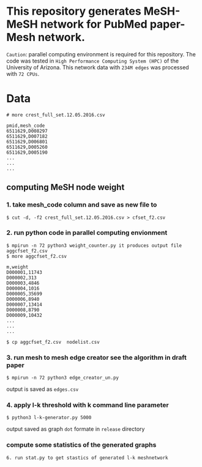 # This repository generates MeSH-MeSH network for PubMed paper-Mesh network.

`Caution`: parallel computing environment is required for this repository. The code was tested in `High Performance Computing System (HPC)` of the University of Arizona. This network data with `234M edges` was processed with `72 CPUs`.

# Data
```
# more crest_full_set.12.05.2016.csv

pmid,mesh_code
6511629,D008297
6511629,D007182
6511629,D006801
6511629,D005260
6511629,D005190
...
...
...
```

## computing MeSH node weight
### 1. take mesh_code column and save as new file to
```console
$ cut -d, -f2 crest_full_set.12.05.2016.csv > cfset_f2.csv
```

### 2. run python code in parallel computing envionment
```console
$ mpirun -n 72 python3 weight_counter.py it produces output file aggcfset_f2.csv
$ more aggcfset_f2.csv

m,weight
D000001,11743
D000002,313
D000003,4846
D000004,1016
D000005,35699
D000006,8940
D000007,13414
D000008,8790
D000009,10432
...
...
...

$ cp aggcfset_f2.csv  nodelist.csv
```
### 3. run mesh to mesh edge creator see the algorithm in draft paper
```console
$ mpirun -n 72 python3 edge_creator_un.py
```
output is saved as `edges.csv`

### 4. apply l-k threshold with k command line parameter
```console
$ python3 l-k-generator.py 5000
```
output saved as graph `dot` formate in `release` directory

### compute some statistics of the generated graphs
```console
6. run stat.py to get stastics of generated l-k meshnetwork
```
